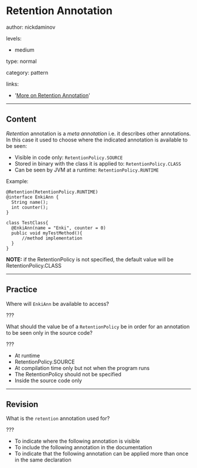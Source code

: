 # Retention Annotation
author: nickdaminov

levels:

  - medium

type: normal

category: pattern

links:

  - '[More on Retention Annotation](https://docs.oracle.com/javase/specs/jls/se8/html/jls-9.html#jls-9.6.4.2)'

---
## Content

*Retention* annotation is a *meta annotation* i.e. it describes other annotations. In this case it used to choose where the indicated annotation is available to be seen:
 * Visible in code only: `RetentionPolicy.SOURCE`
 * Stored in binary with the class it is applied to: `RetentionPolicy.CLASS`
 * Can be seen by JVM at a runtime: `RetentionPolicy.RUNTIME`

Example:
```
@Retention(RetentionPolicy.RUNTIME)
@interface EnkiAnn {
  String name();
  int counter();
}

class TestClass{   
  @EnkiAnn(name = "Enki", counter = 0)
  public void myTestMethod(){
      //method implementation
  }
}
```

**NOTE:** if the RetentionPolicy is not specified, the default value will be RetentionPolicy.CLASS

---
## Practice

Where will `EnkiAnn` be available to access?

???

What should the value be of a `RetentionPolicy` be in order for an annotation to be seen only in the source code?

???

* At runtime
* RetentionPolicy.SOURCE
* At compilation time only but not when the program runs
* The RetentionPolicy should not be specified
* Inside the source code only

---
## Revision

What is the `retention` annotation used for?

???

* To indicate where the following annotation is visible
* To include the following annotation in the documentation
* To indicate that the following annotation can be applied more than once in the same declaration
